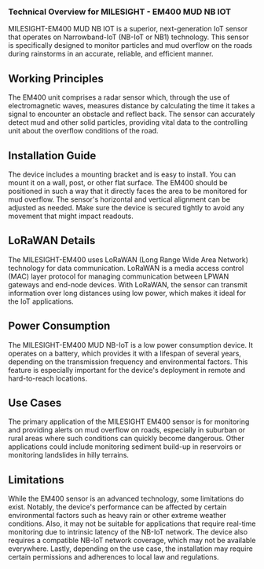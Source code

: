 ### Technical Overview for MILESIGHT - EM400 MUD NB IOT 

MILESIGHT-EM400 MUD NB IOT is a superior, next-generation IoT sensor that operates on Narrowband-IoT (NB-IoT or NB1) technology. This sensor is specifically designed to monitor particles and mud overflow on the roads during rainstorms in an accurate, reliable, and efficient manner.

## Working Principles

The EM400 unit comprises a radar sensor which, through the use of electromagnetic waves, measures distance by calculating the time it takes a signal to encounter an obstacle and reflect back. The sensor can accurately detect mud and other solid particles, providing vital data to the controlling unit about the overflow conditions of the road.

## Installation Guide

The device includes a mounting bracket and is easy to install. You can mount it on a wall, post, or other flat surface. The EM400 should be positioned in such a way that it directly faces the area to be monitored for mud overflow. The sensor's horizontal and vertical alignment can be adjusted as needed. Make sure the device is secured tightly to avoid any movement that might impact readouts.

## LoRaWAN Details

The MILESIGHT-EM400 uses LoRaWAN (Long Range Wide Area Network) technology for data communication. LoRaWAN is a media access control (MAC) layer protocol for managing communication between LPWAN gateways and end-node devices. With LoRaWAN, the sensor can transmit information over long distances using low power, which makes it ideal for the IoT applications.

## Power Consumption 

The MILESIGHT-EM400 MUD NB-IoT is a low power consumption device. It operates on a battery, which provides it with a lifespan of several years, depending on the transmission frequency and environmental factors. This feature is especially important for the device's deployment in remote and hard-to-reach locations.

## Use Cases

The primary application of the MILESIGHT EM400 sensor is for monitoring and providing alerts on mud overflow on roads, especially in suburban or rural areas where such conditions can quickly become dangerous. Other applications could include monitoring sediment build-up in reservoirs or monitoring landslides in hilly terrains.

## Limitations 

While the EM400 sensor is an advanced technology, some limitations do exist. Notably, the device's performance can be affected by certain environmental factors such as heavy rain or other extreme weather conditions. Also, it may not be suitable for applications that require real-time monitoring due to intrinsic latency of the NB-IoT network. The device also requires a compatible NB-IoT network coverage, which may not be available everywhere. Lastly, depending on the use case, the installation may require certain permissions and adherences to local law and regulations.